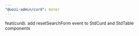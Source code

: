 ```yaml
---
"@uozi-admin/curd": minor
---
```


feat(curd): add resetSearchForm event to StdCurd and StdTable components
